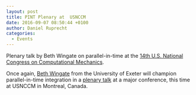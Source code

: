 ```yaml
---
layout: post
title: PINT Plenary at  USNCCM
date: 2016-09-07 08:50:44 +0100
author: Daniel Ruprecht
categories:
  - Events
---
```


Plenary talk by Beth Wingate on parallel-in-time at the [14th U.S. National Congress on Computational Mechanics](http://14.usnccm.org/plenary-and-semi-plenary-speakers).

<!--more-->
Once again, [Beth Wingate](/groups/uoe.html) from the University of Exeter will champion parallel-in-time integration in a [plenary talk](http://14.usnccm.org/plenary-and-semi-plenary-speakers) at a major conference, this time at USNCCM in Montreal, Canada.
